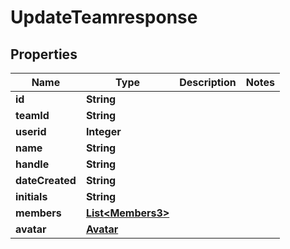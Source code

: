 

# UpdateTeamresponse


## Properties

| Name | Type | Description | Notes |
|------------ | ------------- | ------------- | -------------|
|**id** | **String** |  |  |
|**teamId** | **String** |  |  |
|**userid** | **Integer** |  |  |
|**name** | **String** |  |  |
|**handle** | **String** |  |  |
|**dateCreated** | **String** |  |  |
|**initials** | **String** |  |  |
|**members** | [**List&lt;Members3&gt;**](Members3.md) |  |  |
|**avatar** | [**Avatar**](Avatar.md) |  |  |



